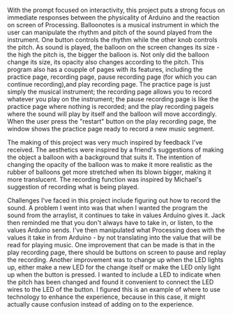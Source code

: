 With the prompt focused on interactivity, this project puts a strong focus on immediate responses between the physicality of Arduino and the reaction on screen of Processing. Balloonotes is a musical instrument in which the user can manipulate the rhythm and pitch of the sound played from the instrument. One button controls the rhythm while the other knob controls the pitch. As sound is played, the balloon on the screen changes its size - the high the pitch is, the bigger the balloon is. Not only did the balloon change its size, its opacity also changes according to the pitch. This program also has a coupple of pages with its features, including the practice page, recording page, pause recording page (for which you can continue recording),and play recording page. The practice page is just simply the musical instrument; the recording page allows you to record whatever you play on the instrument; the pause recording page is like the practice page where nothing is recorded; and the play recording pageis where the sound will play by itself and the balloon will move accordingly. When the user press the "restart" button on the play recording page, the window shows the practice page ready to record a new music segment.

The making of this project was very much inspired by feedback I've received. The aesthetics were inspired by a friend's suggestions of making the object a balloon with a background that suits it. The intention of changing the opacity of the balloon was to make it more realistic as the rubber of balloons get more stretched when its blown bigger, making it more translucent. The recording function was inspired by Michael's suggestion of recording what is being played. 

Challenges I've faced in this project include figuring out how to record the sound. A problem I went into was that when I wanted the program the sound from the arraylist, it continues to take in values Arduino gives it. Jack then reminded me that you don't always have to take in, or listen, to the values Arduino sends. I've then manipulated what Processing does with the values it take in from Arduino - by not translating into the value that will be read for playing music. 
One improvement that can be made is that in the play recording page, there should be buttons on screen to pause and replay the recording. Another improvement was to change up when the LED lights up, either make a new LED for the change itself or make the LED only light up when the button is pressed. I wanted to include a LED to indicate when the pitch has been changed and found it convenient to connect the LED wires to the LED of the button. I figured this is an example of where to use technology to enhance the experience, because in this case, it might actually cause confusion instead of adding on to the experience. 
